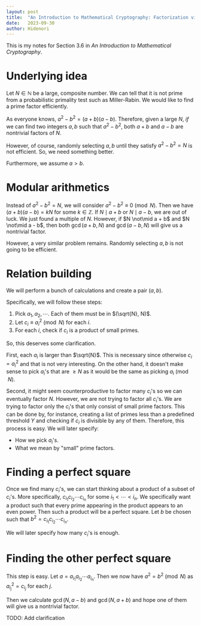 ```yaml
---
layout: post
title:  "An Introduction to Mathematical Cryptography: Factorization via difference of squares"
date:   2023-09-30
author: Hidenori
---
```


This is my notes for Section 3.6 in _An Introduction to Mathematical Cryptography_.

# Underlying idea

Let $N \in \mathbb{N}$ be a large, composite number.
We can tell that it is not prime from a probabilistic primality test such as Miller-Rabin.
We would like to find a prime factor efficiently.

As everyone knows, $a^2 - b^2 = (a + b)(a - b)$.
Therefore, given a large $N$, _if_ we can find two integers $a, b$ such that $a^2 - b^2$, both $a + b$ and $a - b$ are nontrivial factors of $N$.

However, of course, randomly selecting $a, b$ until they satisfy $a^2 - b^2 = N$ is not efficient.
So, we need something better.

Furthermore, we assume $a > b$.


# Modular arithmetics

Instead of $a^2 - b^2 = N$, we will consider $a^2 - b^2 \equiv 0 \pmod N$.
Then we have $(a + b)(a - b) = kN$ for some $k \in \mathbb{Z}$.
If $N \mid a + b$ or $N \mid a - b$, we are out of luck.
We just found a multiple of $N$.
However, if $N \not\mid a + b$ and $N \not\mid a - b$, then both $\gcd(a + b, N)$ and $\gcd(a - b, N)$ will give us a nontrivial factor.

However, a very similar problem remains.
Randomly selecting $a, b$ is not going to be efficient.

# Relation building
We will perform a bunch of calculations and create a pair $(a, b)$.

Specifically, we will follow these steps:

1. Pick $a_1, a_2, \cdots$. Each of them must be in $(\sqrt{N}, N)$.
2. Let $c_i \equiv a_i^2 \pmod N$ for each $i$.
3. For each $i$, check if $c_i$ is a product of small primes.

So, this deserves some clarification.

First, each $a_i$ is larger than $\sqrt{N}$.
This is necessary since otherwise $c_i = a_i^2$ and that is not very interesting.
On the other hand, it doesn't make sense to pick $a_i$'s that are $\geq N$ as it would be the same as picking $a_i \pmod N$.

Second, it might seem counterproductive to factor many $c_i$'s so we can eventually factor $N$.
However, we are not trying to factor all $c_i$'s.
We are trying to factor only the $c_i$'s that only consist of small prime factors.
This can be done by, for instance, creating a list of primes less than a predefined threshold $Y$ and checking if $c_i$ is divisible by any of them.
Therefore, this process is easy.
We will later specify:

- How we pick $a_i$'s.
- What we mean by "small" prime factors.

# Finding a perfect square
Once we find many $c_i$'s, we can start thinking about a product of a subset of $c_i$'s.
More specifically, $c_{i_1} c_{i_2} \cdots c_{i_n}$ for some $i_1 < \cdots < i_n$.
We specifically want a product such that every prime appearing in the product appears to an even power.
Then such a product will be a perfect square.
Let $b$ be chosen such that $b^2 = c_{i_1} c_{i_2} \cdots c_{i_n}$.

We will later specify how many $c_i$'s is enough.

# Finding the other perfect square
This step is easy.
Let $a = a_{i_1} a_{i_2} \cdots a_{i_n}$.
Then we now have $a^2 = b^2 \pmod N$ as $a_{i_j}^2 = c_{i_j}$ for each $j$.

Then we calculate $\gcd(N, a - b)$ and $\gcd(N, a + b)$ and hope one of them will give us a nontrivial factor.

TODO: Add clarification
